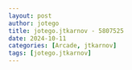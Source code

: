 ```yaml
---
layout: post
author: jotego
title: jotego.jtkarnov - 5807525
date: 2024-10-11
categories: [Arcade, jtkarnov]
tags: [jotego.jtkarnov]
---
```


